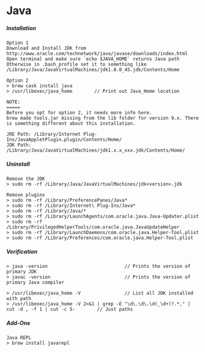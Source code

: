 # Java

##### Installation

    Option 1
    Download and Install JDK from http://www.oracle.com/technetwork/java/javase/downloads/index.html
    Open terminal and make sure `echo $JAVA_HOME` returns Java path
    Otherwise in .bash_profile set it to something like /Library/Java/JavaVirtualMachines/jdk1.8.0_45.jdk/Contents/Home

    Option 2
    > brew cask install java
    > /usr/libexec/java_home        // Print out Java_Home location

    NOTE:
    =====
    Before you opt for option 2, it needs more info here.
    brew made tools.jar missing from the lib folder for version 9.x. There is something different about this installation.

    JRE Path: /Library/Internet Plug-Ins/JavaAppletPlugin.plugin/Contents/Home/
    JDK Path: /Library/Java/JavaVirtualMachines/jdk1.x.x_xxx.jdk/Contents/Home/

##### Uninstall

```
Remove the JDK
> sudo rm -rf /Library/Java/JavaVirtualMachines/jdk<version>.jdk

Remove plugins
> sudo rm -rf /Library/PreferencePanes/Java*
> sudo rm -rf /Library/Internet\ Plug-Ins/Java*
> sudo rm -rf /Library/Java/*
> sudo rm -rf /Library/LaunchAgents/com.oracle.java.Java-Updater.plist
> sudo rm -rf /Library/PrivilegedHelperTools/com.oracle.java.JavaUpdateHelper
> sudo rm -rf /Library/LaunchDaemons/com.oracle.java.Helper-Tool.plist
> sudo rm -rf /Library/Preferences/com.oracle.java.Helper-Tool.plist
```

##### Verification

```
> java -version                            // Prints the version of primary JDK
> javac -version                           // Prints the version of primary Java compiler

> /usr/libexec/java_home -V                // List all JDK installed with path
> /usr/libexec/java_home -V 2>&1 | grep -E "\d\.\d\.\d(_\d+)?.*," | cut -d , -f 1 | cut -c 5-        // Just paths
```

##### Add-Ons

```
Java REPL
> brew install javarepl
```

### 



